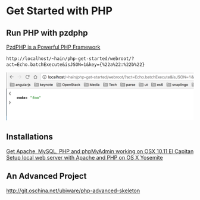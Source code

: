 # Get Started with PHP

## Run PHP with pzdphp
[PzdPHP is a Powerful PHP Framework](https://code.google.com/p/pzdphp/)

```
http://localhost/~hain/php-get-started/webroot/?act=Echo.batchExecute&isJSON=1&key={%22a%22:%22b%22}
```
![](https://github.com/Samurais/php-get-started/blob/master/docs/Screen%20Shot%202016-11-06%20at%2000.29.50.png)

## Installations
[Get Apache, MySQL, PHP and phpMyAdmin working on OSX 10.11 El Capitan](https://coolestguidesontheplanet.com/get-apache-mysql-php-and-phpmyadmin-working-on-osx-10-11-el-capitan/)
[Setup local web server with Apache and PHP on OS X Yosemite](https://ole.michelsen.dk/blog/setup-local-web-server-apache-php-osx-yosemite.html)


## An Advanced Project
http://git.oschina.net/ubiware/php-advanced-skeleton